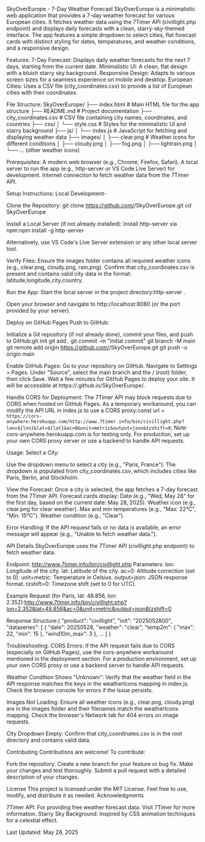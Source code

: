 SkyOverEurope - 7-Day Weather Forecast
SkyOverEurope is a minimalistic web application that provides a 7-day weather forecast for various European cities. It fetches weather data using the 7Timer API (civillight.php endpoint) and displays daily forecasts with a clean, starry-sky-themed interface. The app features a simple dropdown to select cities, flat forecast cards with distinct styling for dates, temperatures, and weather conditions, and a responsive design.

Features:
7-Day Forecast: Displays daily weather forecasts for the next 7 days, starting from the current date.
Minimalistic UI: A clean, flat design with a bluish starry sky background.
Responsive Design: Adapts to various screen sizes for a seamless experience on mobile and desktop.
European Cities: Uses a CSV file (city_coordinates.csv) to provide a list of European cities with their coordinates.

File Structure:
SkyOverEurope/
├── index.html          # Main HTML file for the app structure
├── README.md           # Project documentation
├── city_coordinates.csv # CSV file containing city names, coordinates, and countries
├── css/
│   └── style.css       # Styles for the minimalistic UI and starry background
├── js/
│   └── index.js        # JavaScript for fetching and displaying weather data
├── images/
│   ├── clear.png       # Weather icons for different conditions
│   ├── cloudy.png
│   ├── fog.png
│   ├── lightrain.png
│   └── ... (other weather icons)

Prerequisites:
A modern web browser (e.g., Chrome, Firefox, Safari).
A local server to run the app (e.g., http-server or VS Code Live Server) for development.
Internet connection to fetch weather data from the 7Timer API.

Setup Instructions:
Local Development-

Clone the Repository:
git clone https://github.com/<your-username>/SkyOverEurope.git
cd SkyOverEurope


Install a Local Server (if not already installed):
Install http-server via npm:npm install -g http-server

Alternatively, use VS Code's Live Server extension or any other local server tool.


Verify Files:
Ensure the images folder contains all required weather icons (e.g., clear.png, cloudy.png, rain.png).
Confirm that city_coordinates.csv is present and contains valid city data in the format: latitude,longitude,city,country.


Run the App:
Start the local server in the project directory:http-server .


Open your browser and navigate to http://localhost:8080 (or the port provided by your server).



Deploy on GitHub Pages
Push to GitHub:

Initialize a Git repository (if not already done), commit your files, and push to GitHub:git init
git add .
git commit -m "Initial commit"
git branch -M main
git remote add origin https://github.com/<your-username>/SkyOverEurope.git
git push -u origin main




Enable GitHub Pages:
Go to your repository on GitHub.
Navigate to Settings > Pages.
Under "Source", select the main branch and the / (root) folder, then click Save.
Wait a few minutes for GitHub Pages to deploy your site. It will be accessible at https://<your-username>.github.io/SkyOverEurope/.


Handle CORS for Deployment:
The 7Timer API may block requests due to CORS when hosted on GitHub Pages. As a temporary workaround, you can modify the API URL in index.js to use a CORS proxy:const url = `https://cors-anywhere.herokuapp.com/http://www.7timer.info/bin/civillight.php?lon=${lon}&lat=${lat}&ac=0&unit=metric&output=json&tzshift=0`;
Note: cors-anywhere.herokuapp.com is for testing only. For production, set up your own CORS proxy server or use a backend to handle API requests.



Usage:
Select a City:

Use the dropdown menu to select a city (e.g., "Paris, France").
The dropdown is populated from city_coordinates.csv, which includes cities like Paris, Berlin, and Stockholm.


View the Forecast:
Once a city is selected, the app fetches a 7-day forecast from the 7Timer API.
Forecast cards display:
Date (e.g., "Wed, May 28" for the first day, based on the current date: May 28, 2025).
Weather icon (e.g., clear.png for clear weather).
Max and min temperatures (e.g., "Max: 22°C", "Min: 15°C").
Weather condition (e.g., "Clear").




Error Handling:
If the API request fails or no data is available, an error message will appear (e.g., "Unable to fetch weather data.").



API Details
SkyOverEurope uses the 7Timer API (civillight.php endpoint) to fetch weather data.

Endpoint: http://www.7timer.info/bin/civillight.php
Parameters:
lon: Longitude of the city.
lat: Latitude of the city.
ac=0: Altitude correction (set to 0).
unit=metric: Temperature in Celsius.
output=json: JSON response format.
tzshift=0: Timezone shift (set to 0 for UTC).


Example Request (for Paris, lat: 48.856, lon: 2.352):http://www.7timer.info/bin/civillight.php?lon=2.352&lat=48.856&ac=0&unit=metric&output=json&tzshift=0


Response Structure:{
  "product": "civillight",
  "init": "2025052800",
  "dataseries": [
    {
      "date": 20250528,
      "weather": "clear",
      "temp2m": { "max": 22, "min": 15 },
      "wind10m_max": 3
    },
    ...
  ]
}



Troubleshooting:
CORS Errors:
If the API request fails due to CORS (especially on GitHub Pages), use the cors-anywhere workaround mentioned in the deployment section.
For a production environment, set up your own CORS proxy or use a backend server to handle API requests.


Weather Condition Shows "Unknown":
Verify that the weather field in the API response matches the keys in the weatherIcons mapping in index.js.
Check the browser console for errors if the issue persists.


Images Not Loading:
Ensure all weather icons (e.g., clear.png, cloudy.png) are in the images folder and their filenames match the weatherIcons mapping.
Check the browser's Network tab for 404 errors on image requests.


City Dropdown Empty:
Confirm that city_coordinates.csv is in the root directory and contains valid data.



Contributing
Contributions are welcome! To contribute:

Fork the repository.
Create a new branch for your feature or bug fix.
Make your changes and test thoroughly.
Submit a pull request with a detailed description of your changes.

License
This project is licensed under the MIT License. Feel free to use, modify, and distribute it as needed.
Acknowledgments

7Timer API: For providing free weather forecast data. Visit 7Timer for more information.
Starry Sky Background: Inspired by CSS animation techniques for a celestial effect.


Last Updated: May 28, 2025
